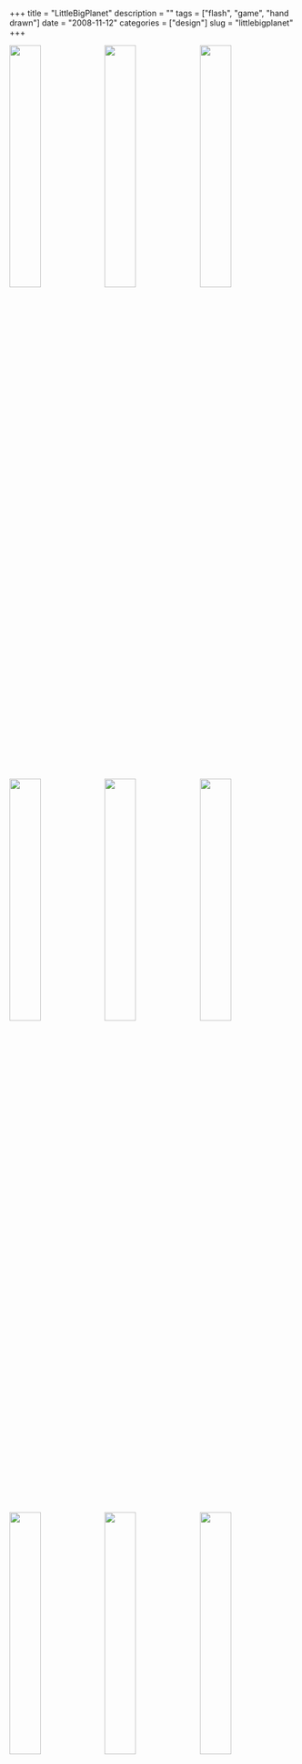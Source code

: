 +++
title = "LittleBigPlanet"
description = ""
tags = ["flash", "game", "hand drawn"]
date = "2008-11-12"
categories = ["design"]
slug = "littlebigplanet"
+++


<div id="screens-thumbs" class="clearfix mt1-5">
<a href="/media/design/littlebigplanet-1.jpg" class="group" rel="group"><img src="/media/design/littlebigplanet-1.png" alt="" class="thumb" style="width: 33%; max-width: 33%;padding: 0 1px 1px 0" /></a><a href="/media/design/littlebigplanet-2.jpg" class="group" rel="group"><img src="/media/design/littlebigplanet-2.png" alt="" class="thumb" style="width: 33%; max-width: 33%;padding: 0 1px 1px 0" /></a><a href="/media/design/littlebigplanet-3.jpg" class="group" rel="group"><img src="/media/design/littlebigplanet-3.png" alt="" class="thumb" style="width: 33%; max-width: 33%;padding: 0 1px 1px 0" /></a><a href="/media/design/littlebigplanet-4.jpg" class="group" rel="group"><img src="/media/design/littlebigplanet-4.png" alt="" class="thumb" style="width: 33%; max-width: 33%;padding: 0 1px 1px 0" /></a><a href="/media/design/littlebigplanet-5.jpg" class="group" rel="group"><img src="/media/design/littlebigplanet-5.png" alt="" class="thumb" style="width: 33%; max-width: 33%;padding: 0 1px 1px 0" /></a><a href="/media/design/littlebigplanet-6.jpg" class="group" rel="group"><img src="/media/design/littlebigplanet-6.png" alt="" class="thumb" style="width: 33%; max-width: 33%;padding: 0 1px 1px 0" /></a><a href="/media/design/littlebigplanet-7.jpg" class="group" rel="group"><img src="/media/design/littlebigplanet-7.png" alt="" class="thumb" style="width: 33%; max-width: 33%;padding: 0 1px 1px 0" /></a><a href="/media/design/littlebigplanet-8.jpg" class="group" rel="group"><img src="/media/design/littlebigplanet-8.png" alt="" class="thumb" style="width: 33%; max-width: 33%;padding: 0 1px 1px 0" /></a><a href="/media/design/littlebigplanet-9.jpg" class="group" rel="group"><img src="/media/design/littlebigplanet-9.png" alt="" class="thumb" style="width: 33%; max-width: 33%;padding: 0 1px 1px 0" /></a>
</div>   
<p>The art direction on the LittleBigPlanet site is fabulous and fun as hell. The rich flash experience takes the idea of the DIY game building experience and literally brings that to life. </p>
<p>There are corrugated box platforms held up by rope strung on on eyelets, hand drawn video controls, skateboards rolling to and fro as the platforms oscillate, and the little animated rag boy character flopping around as you navigate the space. And you know I love the folded graph paper backgrounds on the blueprint tool and sticker. Now I'm gushing. Love it. Can't wait to get it for my son this Christmas (don't tell).</p>
<p><a href="http://www.littlebigworkshop.com/en-us/">http://www.littlebigworkshop.com/en-us/</a></p>  
